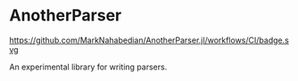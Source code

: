 # AnotherParser

https://github.com/MarkNahabedian/AnotherParser.jl/workflows/CI/badge.svg

An experimental library for writing parsers.

